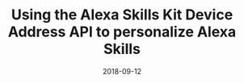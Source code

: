 ---
date: 2018-09-12
title: Using the Alexa Skills Kit Device Address API to personalize Alexa Skills
video_id: sZ7GCMqhjv0
description: Using Alexa Device Address API to acquire user's address or location information.
categories:
  - Amazon-Alexa
resources:
  - name: Source code
    link: https://github.com/skilltemplates/
  - name: Dabble Lab
    link: https://dabblelab.com
type: Video
set: skill-templates
set_order: 86
---
